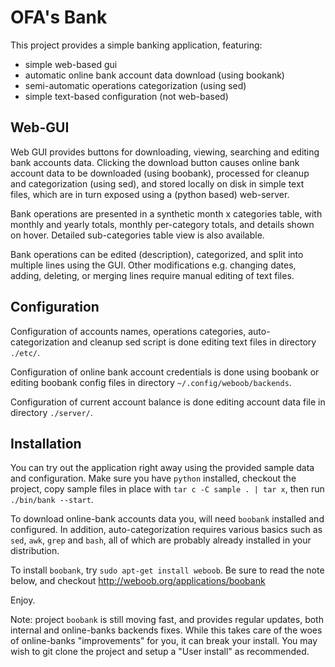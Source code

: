 OFA's Bank
==========

This project provides a simple banking application, featuring:

* simple web-based gui
* automatic online bank account data download (using bookank)
* semi-automatic operations categorization (using sed)
* simple text-based configuration (not web-based)


Web-GUI
-------

Web GUI provides buttons for downloading, viewing, searching and
editing bank accounts data.  Clicking the download button causes
online bank account data to be downloaded (using boobank),
processed for cleanup and categorization (using sed),
and stored locally on disk in simple text files, which are
in turn exposed using a (python based) web-server.

Bank operations are presented in a synthetic month x categories table,
with monthly and yearly totals, monthly per-category totals, and details
shown on hover.  Detailed sub-categories table view is also available.

Bank operations can be edited (description), categorized, and split
into multiple lines using the GUI.  Other modifications e.g. changing dates,
adding, deleting, or merging lines require manual editing of text files.


Configuration
-------------

Configuration of accounts names, operations categories, auto-categorization
and cleanup sed script is done editing text files in directory ``./etc/``.

Configuration of online bank account credentials is done using boobank
or editing boobank config files in directory ``~/.config/weboob/backends``.

Configuration of current account balance is done editing account data file
in directory ``./server/``.


Installation
------------

You can try out the application right away using the provided sample data
and configuration.  Make sure you have ``python`` installed, checkout the
project, copy sample files in place with ``tar c -C sample . | tar x``,
then run ``./bin/bank --start``.

To download online-bank accounts data you, will need ``boobank`` installed
and configured.  In addition, auto-categorization requires various basics
such as ``sed``, ``awk``, ``grep`` and ``bash``, all of which are probably
already installed in your distribution.

To install ``boobank``, try ``sudo apt-get install weboob``.  Be sure to
read the note below, and checkout http://weboob.org/applications/boobank

Enjoy.


Note: project ``boobank`` is still moving fast, and provides regular updates,
both internal and online-banks backends fixes.  While this takes care of the
woes of online-banks "improvements" for you, it can break your install.  You
may wish to git clone the project and setup a "User install" as recommended.
